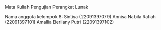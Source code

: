 Mata Kuliah Pengujian Perangkat Lunak

Nama anggota kelompok 8:
Sintiya (22091397079)
Annisa Nabila Rafiah (22091397101)
Amallia Berliany Putri (22091397102)
